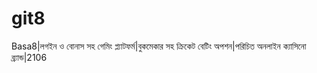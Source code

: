 # git8
Basa8|লগইন ও বোনাস সহ গেমিং প্ল্যাটফর্ম|বুকমেকার সহ ক্রিকেট বেটিং অপশন|পরিচিত অনলাইন ক্যাসিনো ব্র্যান্ড|2106
